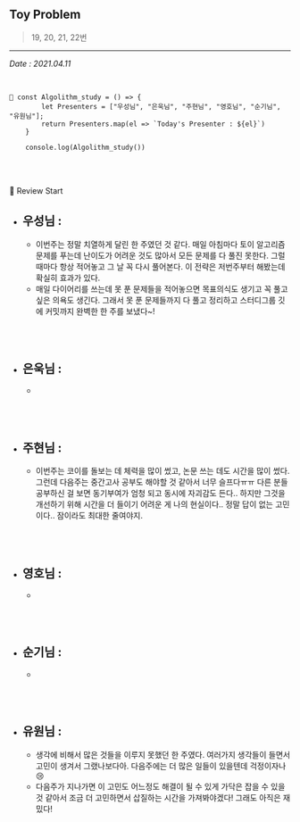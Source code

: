 ## Toy Problem

> 19, 20, 21, 22번

---

_Date : 2021.04.11_

<br/>

```
📌 const Algolithm_study = () => {
        let Presenters = ["우성님", "은욱님", "주현님", "영호님", "순기님", "유원님"];
        return Presenters.map(el => `Today's Presenter : ${el}`)
    }

    console.log(Algolithm_study())
```

<br/>
<br/>

🙌 Review Start

- ## 우성님 :
  - 이번주는 정말 치열하게 달린 한 주였던 것 같다. 매일 아침마다 토이 알고리즘 문제를 푸는데 난이도가 어려운 것도 많아서 모든 문제를 다 풀진 못한다. 그럴때마다 항상 적어놓고 그 날 꼭 다시 풀어본다. 이 전략은 저번주부터 해봤는데 확실히 효과가 있다.
  - 매일 다이어리를 쓰는데 못 푼 문제들을 적어놓으면 목표의식도 생기고 꼭 풀고 싶은 의욕도 생긴다. 그래서 못 푼 문제들까지 다 풀고 정리하고 스터디그룹 깃에 커밋까지 완벽한 한 주를 보냈다~!

<br/>
<br/>

- ## 은욱님 :
  - 

<br/>
<br/>
  
- ## 주현님 :
  - 이번주는 코이를 돌보는 데 체력을 많이 썼고, 논문 쓰는 데도 시간을 많이 썼다. 그런데 다음주는 중간고사 공부도 해야할 것 같아서 너무 슬프다ㅠㅠ 다른 분들 공부하신 걸 보면 동기부여가 엄청 되고 동시에 자괴감도 든다.. 하지만 그것을 개선하기 위해 시간을 더 들이기 어려운 게 나의 현실이다.. 정말 답이 없는 고민이다.. 잠이라도 최대한 줄여야지.

<br/>
<br/>

- ## 영호님 :
  -

<br/>
<br/>

- ## 순기님 :
  -

<br/>
<br/>

- ## 유원님 :
  - 생각에 비해서 많은 것들을 이루지 못했던 한 주였다. 여러가지 생각들이 들면서 고민이 생겨서 그랬나보다아. 다음주에는 더 많은 일들이 있을텐데 걱정이자나😢
  - 다음주가 지나가면 이 고민도 어느정도 해결이 될 수 있게 가닥은 잡을 수 있을 것 같아서 조금 더 고민하면서 삽질하는 시간을 가져봐야겠다! 그래도 아직은 재밌다!
